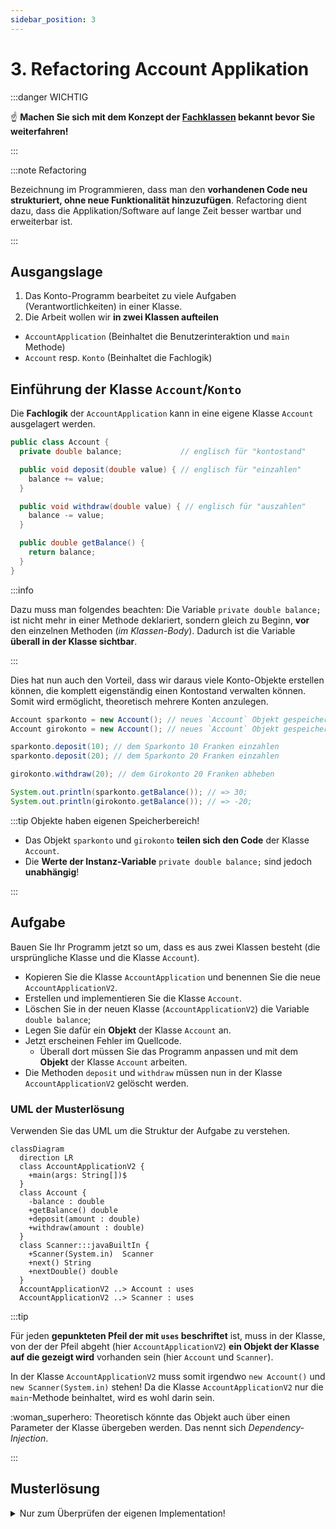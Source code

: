 ```yaml
---
sidebar_position: 3
---
```


# 3. Refactoring Account Applikation

:::danger WICHTIG

:point_up: **Machen Sie sich mit dem Konzept der
[Fachklassen](../konzepte/fachklassen.md) bekannt bevor Sie weiterfahren!**

:::

:::note Refactoring

Bezeichnung im Programmieren, dass man den **vorhandenen Code neu strukturiert,
ohne neue Funktionalität hinzuzufügen**. Refactoring dient dazu, dass die
Applikation/Software auf lange Zeit besser wartbar und erweiterbar ist.

:::

## Ausgangslage

1. Das Konto-Programm bearbeitet zu viele Aufgaben (Verantwortlichkeiten) in
   einer Klasse.
1. Die Arbeit wollen wir **in zwei Klassen aufteilen**

- `AccountApplication` (Beinhaltet die Benutzerinteraktion und `main` Methode)
- `Account` resp. `Konto` (Beinhaltet die Fachlogik)

## Einführung der Klasse `Account`/`Konto`

Die **Fachlogik** der `AccountApplication` kann in eine eigene Klasse `Account`
ausgelagert werden.

```java title="Account.java"
public class Account {
  private double balance;             // englisch für "kontostand"

  public void deposit(double value) { // englisch für "einzahlen"
    balance += value;
  }

  public void withdraw(double value) { // englisch für "auszahlen"
    balance -= value;
  }

  public double getBalance() {
    return balance;
  }
}
```

:::info

Dazu muss man folgendes beachten: Die Variable `private double balance;`
ist nicht mehr in einer Methode deklariert, sondern gleich zu Beginn, **vor**
den einzelnen Methoden (_im Klassen-Body_). Dadurch ist die Variable **überall
in der Klasse sichtbar**.

:::

Dies hat nun auch den Vorteil, dass wir daraus viele Konto-Objekte erstellen
können, die komplett eigenständig einen Kontostand verwalten können. Somit wird
ermöglicht, theoretisch mehrere Konten anzulegen.

```java title="Beispiel: Mehrere Objekte der Klasse 'Account'"
Account sparkonto = new Account(); // neues `Account` Objekt gespeichert in der Variable `sparkonto`
Account girokonto = new Account(); // neues `Account` Objekt gespeichert in der Variable `girokonto`

sparkonto.deposit(10); // dem Sparkonto 10 Franken einzahlen
sparkonto.deposit(20); // dem Sparkonto 20 Franken einzahlen

girokonto.withdraw(20); // dem Girokonto 20 Franken abheben

System.out.println(sparkonto.getBalance()); // => 30;
System.out.println(girokonto.getBalance()); // => -20;
```

:::tip Objekte haben eigenen Speicherbereich!

- Das Objekt `sparkonto` und `girokonto` **teilen sich den Code** der Klasse
  `Account`.
- Die **Werte der Instanz-Variable** `private double balance;` sind jedoch
  **unabhängig**!

:::

## Aufgabe

Bauen Sie Ihr Programm jetzt so um, dass es aus zwei Klassen besteht (die
ursprüngliche Klasse und die Klasse `Account`).

- Kopieren Sie die Klasse `AccountApplication` und benennen Sie die neue
  `AccountApplicationV2`.
- Erstellen und implementieren Sie die Klasse `Account`.
- Löschen Sie in der neuen Klasse (`AccountApplicationV2`) die Variable
  `double balance`;
- Legen Sie dafür ein **Objekt** der Klasse `Account` an.
- Jetzt erscheinen Fehler im Quellcode.
  - Überall dort müssen Sie das Programm anpassen und mit dem **Objekt** der
    Klasse `Account` arbeiten.
- Die Methoden `deposit` und `withdraw` müssen nun in der Klasse
  `AccountApplicationV2` gelöscht werden.

### UML der Musterlösung

Verwenden Sie das UML um die Struktur der Aufgabe zu verstehen.

```mermaid
classDiagram
  direction LR
  class AccountApplicationV2 {
    +main(args: String[])$
  }
  class Account {
    -balance : double
    +getBalance() double
    +deposit(amount : double)
    +withdraw(amount : double)
  }
  class Scanner:::javaBuiltIn {
    +Scanner(System.in)  Scanner
    +next() String
    +nextDouble() double
  }
  AccountApplicationV2 ..> Account : uses
  AccountApplicationV2 ..> Scanner : uses
```

:::tip

Für jeden **gepunkteten Pfeil der mit `uses` beschriftet** ist, muss in der
Klasse, von der der Pfeil abgeht (hier `AccountApplicationV2`) **ein Objekt der
Klasse auf die gezeigt wird** vorhanden sein (hier `Account` und `Scanner`).

In der Klasse `AccountApplicationV2` muss somit irgendwo `new Account()` und
`new Scanner(System.in)` stehen! Da die Klasse `AccountApplicationV2` nur die
`main`-Methode beinhaltet, wird es wohl darin sein.

:woman_superhero: Theoretisch könnte das Objekt auch über einen Parameter der Klasse
übergeben werden. Das nennt sich _Dependency-Injection_.

:::

## Musterlösung

<details>
<summary>Nur zum Überprüfen der eigenen Implementation!</summary>

```java title="AccountApplicationV2.java"
import java.util.Scanner;

public class AccountApplicationV2 {
  public static void main(String[] args) {
    System.out.println("Welcome to the account application");
    // highlight-next-line
    Account account = new Account();  // hier wird ein Objekt der Klasse `Account` erstellt
    double amount = 0;
    String command = "";

    try(Scanner scanner = new Scanner(System.in)) {
        do {
          System.out.println("Please enter the amount, 0 (zero) to terminate");
          amount = scanner.nextDouble();
          if (amount != 0) {
            System.out.println("To deposit, press +, to withdraw press -");
            command = scanner.next();
            if ("+".equals(command)) {
              // highlight-next-line
              account.deposit(amount); // nun wird das Objekt "account" verwendet
            } else if ("-".equals(command)) {
              // highlight-next-line
              account.withdraw(amount); // nun wird das Object "account" verwendet
            }
          }
        } while (amount != 0);
        // Die balance/Kontostand wird direkt im Objekt "account" berechnet
        // highlight-next-line
        System.out.println("Final balance: " + account.getBalance());
    }
  }
}
```

</details>
